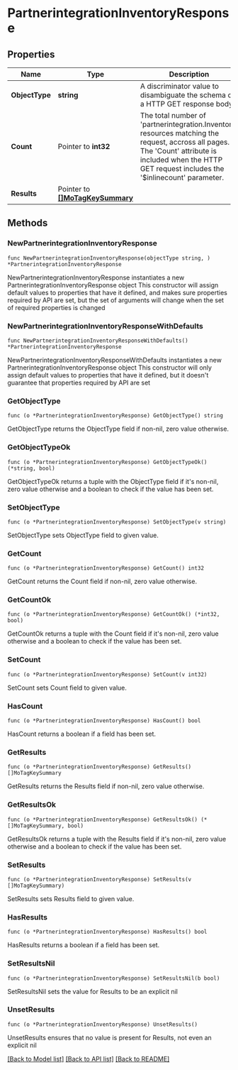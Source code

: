 # PartnerintegrationInventoryResponse

## Properties

Name | Type | Description | Notes
------------ | ------------- | ------------- | -------------
**ObjectType** | **string** | A discriminator value to disambiguate the schema of a HTTP GET response body. | 
**Count** | Pointer to **int32** | The total number of &#39;partnerintegration.Inventory&#39; resources matching the request, accross all pages. The &#39;Count&#39; attribute is included when the HTTP GET request includes the &#39;$inlinecount&#39; parameter. | [optional] 
**Results** | Pointer to [**[]MoTagKeySummary**](MoTagKeySummary.md) |  | [optional] 

## Methods

### NewPartnerintegrationInventoryResponse

`func NewPartnerintegrationInventoryResponse(objectType string, ) *PartnerintegrationInventoryResponse`

NewPartnerintegrationInventoryResponse instantiates a new PartnerintegrationInventoryResponse object
This constructor will assign default values to properties that have it defined,
and makes sure properties required by API are set, but the set of arguments
will change when the set of required properties is changed

### NewPartnerintegrationInventoryResponseWithDefaults

`func NewPartnerintegrationInventoryResponseWithDefaults() *PartnerintegrationInventoryResponse`

NewPartnerintegrationInventoryResponseWithDefaults instantiates a new PartnerintegrationInventoryResponse object
This constructor will only assign default values to properties that have it defined,
but it doesn't guarantee that properties required by API are set

### GetObjectType

`func (o *PartnerintegrationInventoryResponse) GetObjectType() string`

GetObjectType returns the ObjectType field if non-nil, zero value otherwise.

### GetObjectTypeOk

`func (o *PartnerintegrationInventoryResponse) GetObjectTypeOk() (*string, bool)`

GetObjectTypeOk returns a tuple with the ObjectType field if it's non-nil, zero value otherwise
and a boolean to check if the value has been set.

### SetObjectType

`func (o *PartnerintegrationInventoryResponse) SetObjectType(v string)`

SetObjectType sets ObjectType field to given value.


### GetCount

`func (o *PartnerintegrationInventoryResponse) GetCount() int32`

GetCount returns the Count field if non-nil, zero value otherwise.

### GetCountOk

`func (o *PartnerintegrationInventoryResponse) GetCountOk() (*int32, bool)`

GetCountOk returns a tuple with the Count field if it's non-nil, zero value otherwise
and a boolean to check if the value has been set.

### SetCount

`func (o *PartnerintegrationInventoryResponse) SetCount(v int32)`

SetCount sets Count field to given value.

### HasCount

`func (o *PartnerintegrationInventoryResponse) HasCount() bool`

HasCount returns a boolean if a field has been set.

### GetResults

`func (o *PartnerintegrationInventoryResponse) GetResults() []MoTagKeySummary`

GetResults returns the Results field if non-nil, zero value otherwise.

### GetResultsOk

`func (o *PartnerintegrationInventoryResponse) GetResultsOk() (*[]MoTagKeySummary, bool)`

GetResultsOk returns a tuple with the Results field if it's non-nil, zero value otherwise
and a boolean to check if the value has been set.

### SetResults

`func (o *PartnerintegrationInventoryResponse) SetResults(v []MoTagKeySummary)`

SetResults sets Results field to given value.

### HasResults

`func (o *PartnerintegrationInventoryResponse) HasResults() bool`

HasResults returns a boolean if a field has been set.

### SetResultsNil

`func (o *PartnerintegrationInventoryResponse) SetResultsNil(b bool)`

 SetResultsNil sets the value for Results to be an explicit nil

### UnsetResults
`func (o *PartnerintegrationInventoryResponse) UnsetResults()`

UnsetResults ensures that no value is present for Results, not even an explicit nil

[[Back to Model list]](../README.md#documentation-for-models) [[Back to API list]](../README.md#documentation-for-api-endpoints) [[Back to README]](../README.md)


